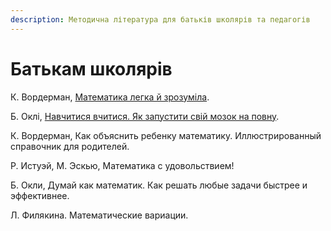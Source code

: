```yaml
---
description: Методична література для батьків школярів та педагогів
---
```


# Батькам школярів

К. Вордерман, [Математика легка й зрозуміла](https://nashformat.ua/products/matematyka-legka-j-zrozumila-701514).

Б. Оклі, [Навчитися вчитися. Як запустити свій мозок на повну](https://nashformat.ua/products/navchytysya-vchytysya.-yak-zapustyty-svij-mozok-na-povnu-709140).



К. Вордерман, Как объяснить ребенку математику. Иллюстрированный справочник для родителей.

Р. Истуэй, М. Эскью, Математика с удовольствием! 

Б. Окли, Думай как математик. Как решать любые задачи быстрее и эффективнее.

Л. Филякина. Математические вариации.

